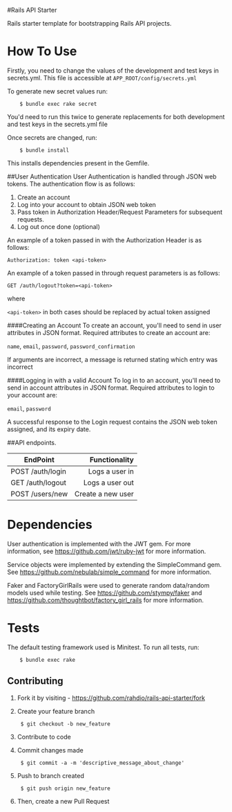 #Rails API Starter

Rails starter template for bootstrapping Rails API projects.

# How To Use
Firstly, you need to change the values of the development and test keys in secrets.yml. This file is accessible at `APP_ROOT/config/secrets.yml`

To generate new secret values run:

        $ bundle exec rake secret

You'd need to run this twice to generate replacements for both development and test keys in the secrets.yml file

Once secrets are changed, run:

        $ bundle install

This installs dependencies present in the Gemfile.


##User Authentication
User Authentication is handled through JSON web tokens. The authentication flow is as follows:
  1. Create an account
  2. Log into your account to obtain JSON web token
  3. Pass token in Authorization Header/Request Parameters for subsequent requests.
  4. Log out once done (optional)

An example of a token passed in with the Authorization Header is as follows:

  `Authorization: token <api-token>`

An example of a token passed in through request parameters is as follows:

  `GET /auth/logout?token=<api-token>`

where

  `<api-token>` in both cases should be replaced by actual token assigned
  

####Creating an Account
To create an account, you'll need to send in user attributes in JSON format. Required attributes to create an account are:

  `name`, `email`, `password`, `password_confirmation`

If arguments are incorrect, a message is returned stating which entry was incorrect

####Logging in with a valid Account
To log in to an account, you'll need to send in account attributes in JSON format. Required attributes to login to your account are:

  `email`, `password`  

A successful response to the Login request contains the JSON web token assigned, and its expiry date.

##API endpoints.

| EndPoint                                |   Functionality                      |
| --------------------------------------- | ------------------------------------:|
| POST /auth/login                        | Logs a user in                       |
| GET /auth/logout                        | Logs a user out                      |
| POST /users/new                         | Create a new user                    |

# Dependencies
User authentication is implemented with the JWT gem. For more information, see https://github.com/jwt/ruby-jwt for more information.

Service objects were implemented by extending the SimpleCommand gem. See https://github.com/nebulab/simple_command for more information.

Faker and FactoryGirlRails were used to generate random data/random models used while testing. See https://github.com/stympy/faker and https://github.com/thoughtbot/factory_girl_rails for more information.

# Tests

The default testing framework used is Minitest. To run all tests, run:

        $ bundle exec rake

## Contributing

1. Fork it by visiting - https://github.com/rahdio/rails-api-starter/fork

2. Create your feature branch

        $ git checkout -b new_feature
    
3. Contribute to code

4. Commit changes made

        $ git commit -a -m 'descriptive_message_about_change'
    
5. Push to branch created

        $ git push origin new_feature
    
6. Then, create a new Pull Request
